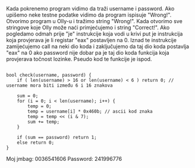 Kada pokrenemo program vidimo da traži username i password. Ako upišemo neke testne podatke vidimo da program ispisuje "Wrong!". Otvorimo program u Olly-u i tražimo string "Wrong!". Kada otvorimo sve stringove koje Olly može naći primjećujemo i string "Correct!". Ako pogledamo odmah prije "je" instrukcije koja vodi u krivi put je instrukcija koja provjerava je li registar "eax" postavljen na 0. Iznad te instrukcije zamijećujemo call na neki dio koda i zaključujemo da taj dio koda postavlja "eax" na 0 ako password nije dobar pa je taj dio koda funkcija koja provjerava točnost lozinke. Pseudo kod te funkcije je ispod.

```pseudocode

bool check(username, password) {
	if ( len(username) > 16 or len(username) < 6 ) return 0; // username mora biti između 6 i 16 znakova

	sum = 0;
	for (i = 0; i < len(username); i++) {
		temp = 0;
		temp = username[i] * 0x460b; // ascii kod znaka
		temp = temp << (i & 7);
		sum += temp;
	}

	if (sum == password) return 1;
	else return 0;
}

```

Moj jmbag: 0036541606
Password: 241996776
